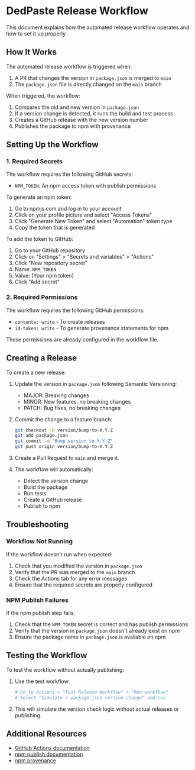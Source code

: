 # DedPaste Release Workflow

This document explains how the automated release workflow operates and how to set it up properly.

## How It Works

The automated release workflow is triggered when:
1. A PR that changes the version in `package.json` is merged to `main`
2. The `package.json` file is directly changed on the `main` branch

When triggered, the workflow:
1. Compares the old and new version in `package.json`
2. If a version change is detected, it runs the build and test process
3. Creates a GitHub release with the new version number
4. Publishes the package to npm with provenance

## Setting Up the Workflow

### 1. Required Secrets

The workflow requires the following GitHub secrets:

- `NPM_TOKEN`: An npm access token with publish permissions

To generate an npm token:
1. Go to npmjs.com and log in to your account
2. Click on your profile picture and select "Access Tokens"
3. Click "Generate New Token" and select "Automation" token type
4. Copy the token that is generated

To add the token to GitHub:
1. Go to your GitHub repository
2. Click on "Settings" > "Secrets and variables" > "Actions"
3. Click "New repository secret"
4. Name: `NPM_TOKEN`
5. Value: [Your npm token]
6. Click "Add secret"

### 2. Required Permissions

The workflow requires the following GitHub permissions:
- `contents: write` - To create releases
- `id-token: write` - To generate provenance statements for npm

These permissions are already configured in the workflow file.

## Creating a Release

To create a new release:

1. Update the version in `package.json` following Semantic Versioning:
   - MAJOR: Breaking changes
   - MINOR: New features, no breaking changes
   - PATCH: Bug fixes, no breaking changes

2. Commit the change to a feature branch:
   ```bash
   git checkout -b version/bump-to-X.Y.Z
   git add package.json
   git commit -m "Bump version to X.Y.Z"
   git push origin version/bump-to-X.Y.Z
   ```

3. Create a Pull Request to `main` and merge it.

4. The workflow will automatically:
   - Detect the version change
   - Build the package
   - Run tests
   - Create a GitHub release
   - Publish to npm

## Troubleshooting

### Workflow Not Running

If the workflow doesn't run when expected:

1. Check that you modified the version in `package.json`
2. Verify that the PR was merged to the `main` branch
3. Check the Actions tab for any error messages
4. Ensure that the required secrets are properly configured

### NPM Publish Failures

If the npm publish step fails:

1. Check that the `NPM_TOKEN` secret is correct and has publish permissions
2. Verify that the version in `package.json` doesn't already exist on npm
3. Ensure the package name in `package.json` is available on npm

## Testing the Workflow

To test the workflow without actually publishing:

1. Use the test workflow:
   ```bash
   # Go to Actions > "Test Release Workflow" > "Run workflow"
   # Select "Simulate a package.json version change" and run
   ```

2. This will simulate the version check logic without actual releases or publishing.

## Additional Resources

- [GitHub Actions documentation](https://docs.github.com/en/actions)
- [npm publish documentation](https://docs.npmjs.com/cli/v8/commands/npm-publish)
- [npm provenance](https://docs.npmjs.com/generating-provenance-statements)